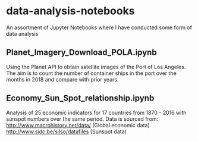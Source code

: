# data-analysis-notebooks
An assortment of Jupyter Notebooks where I have conducted some form of data analysis

## Planet_Imagery_Download_POLA.ipynb
Using the Planet API to obtain satellite images of the Port of Los Angeles.
The aim is to count the number of container ships in the port over the months in 2018 and compare with prior years.

## Economy_Sun_Spot_relationship.ipynb
Analysis of 25 economic indicators for 17 countries from 1870 - 2016 with sunspot numbers over the same period.
Data is sourced from:
http://www.macrohistory.net/data/ (Global economic data)
http://www.sidc.be/silso/datafiles (Sunspot data)
